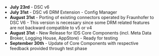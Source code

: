 * **July 23rd** - DSC v6
* **July 31st** - DSC v6 DRM Extension - Config Manager 
* **August 31st** - Porting of existing connectors operated by Fraunhofer to DSC V6 - This version is necessary since some DRM related features are not backward compatible to v5 or v4
* **August 31st** - New Release for IDS Core Components (incl. Meta Data Broker, Logging House, AppStore) - Ready for testing
* **September 30th** - Update of Core Components with respective feedback provided through test phase
